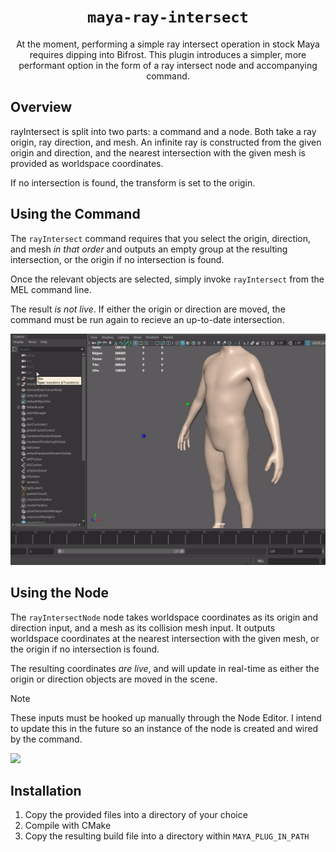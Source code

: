<div align="center">

# `maya-ray-intersect`

At the moment, performing a simple ray intersect operation in stock Maya requires dipping into Bifrost. This plugin introduces a simpler, more performant option in the form of a ray intersect node and accompanying command.

</div>

## Overview
rayIntersect is split into two parts: a command and a node. Both take a ray origin, ray direction, and mesh. An infinite ray is constructed from the given origin and direction, and the nearest intersection with the given mesh is provided as worldspace coordinates. 

If no intersection is found, the transform is set to the origin.

## Using the Command

The `rayIntersect` command requires that you select the origin, direction, and mesh *in that order* and outputs an empty group at the resulting intersection, or the origin if no intersection is found.

Once the relevant objects are selected, simply invoke `rayIntersect` from the MEL command line.

The result *is not live*. If either the origin or direction are moved, the command must be run again to recieve an up-to-date intersection.

<img src="./images/ray_intersect_cmd.gif">

## Using the Node

The `rayIntersectNode` node takes worldspace coordinates as its origin and direction input, and a mesh as its collision mesh input. It outputs worldspace coordinates at the nearest intersection with the given mesh, or the origin if no intersection is found.

The resulting coordinates *are live*, and will update in real-time as either the origin or direction objects are moved in the scene.

> [!NOTE]
> These inputs must be hooked up manually through the Node Editor. I intend to update this in the future so an instance of the node is created and wired by the command.

<img src="./images/ray_intersect_node.gif">

## Installation

1. Copy the provided files into a directory of your choice
2. Compile with CMake
3. Copy the resulting build file into a directory within `MAYA_PLUG_IN_PATH`
